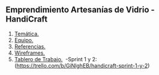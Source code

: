 ## Emprendimiento Artesanías de Vidrio - HandiCraft

1. [Temática.](https://github.com/fcgrandoli/DH-HandiCraft/blob/main/Documentos/Tem%C3%A1tica.md)&nbsp;
2. [Equipo.](https://github.com/fcgrandoli/DH-HandiCraft/blob/main/Documentos/Equipo.md)&nbsp;
3. [Referencias.](https://github.com/fcgrandoli/DH-HandiCraft/blob/main/Documentos/Referencias.md)&nbsp;
4. [Wireframes.](https://www.figma.com/file/ViI9vj9TC50W1D5ijqmKCB/%2FSitio?node-id=47%3A118)&nbsp;
5. [Tablero de Trabajo.](https://trello.com/proyectointegradorhandicraft)&nbsp;
    -Sprint 1 y 2: (https://trello.com/b/GiNlghEB/handicraft-sprint-1-y-2)&nbsp;
